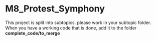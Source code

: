 # M8_Protest_Symphony

This project is split into subtopics. please work in your subtopic folder. <br>
When you have a working code that is done, add it to the folder **complete_code/to_merge**


